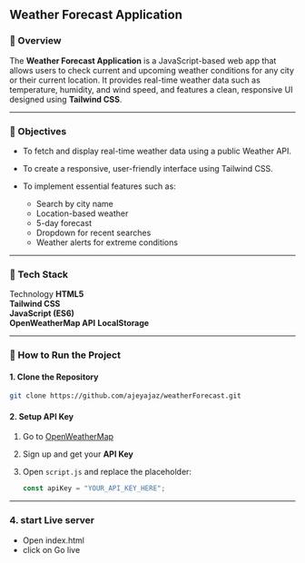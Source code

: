 ## Weather Forecast Application

### 📘 Overview

The **Weather Forecast Application** is a JavaScript-based web app that allows users to check current and upcoming weather conditions for any city or their current location.
It provides real-time weather data such as temperature, humidity, and wind speed, and features a clean, responsive UI designed using **Tailwind CSS**.

---

### 🎯 Objectives

* To fetch and display real-time weather data using a public Weather API.
* To create a responsive, user-friendly interface using Tailwind CSS.
* To implement essential features such as:

  * Search by city name
  * Location-based weather
  * 5-day forecast
  * Dropdown for recent searches
  * Weather alerts for extreme conditions

---

### 🧩 Tech Stack

Technology 
**HTML5**    
**Tailwind CSS**  
**JavaScript (ES6)**   
**OpenWeatherMap API** 
**LocalStorage**       


---

### 🚀 How to Run the Project

#### 1. Clone the Repository

```bash
git clone https://github.com/ajeyajaz/weatherForecast.git
```

#### 2. Setup API Key

1. Go to [OpenWeatherMap](https://openweathermap.org/api)
2. Sign up and get your **API Key**
3. Open `script.js` and replace the placeholder:

   ```js
   const apiKey = "YOUR_API_KEY_HERE";
   ```

---

### 4. start Live server

* Open index.html
* click on Go live

